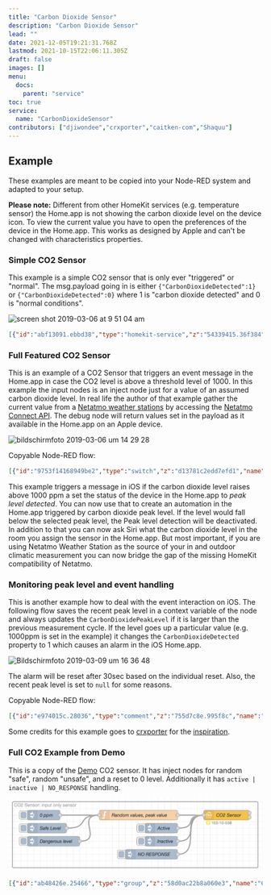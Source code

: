 ```yaml
---
title: "Carbon Dioxide Sensor"
description: "Carbon Dioxide Sensor"
lead: ""
date: 2021-12-05T19:21:31.768Z
lastmod: 2021-10-15T22:06:11.305Z
draft: false
images: []
menu:
  docs:
    parent: "service"
toc: true
service:
  name: "CarbonDioxideSensor"
contributors: ["djiwondee","crxporter","caitken-com","Shaquu"]
---
```


## Example

These examples are meant to be copied into your Node-RED system and adapted to your setup.

**Please note:** Different from other HomeKit services (e.g. temperature sensor) the Home.app is not showing the carbon dioxide level on the device icon. To view the current value you have to open the preferences of the device in the Home.app. This works as designed by Apple and can't be changed with characteristics properties.

### Simple CO2 Sensor

This example is a simple CO2 sensor that is only ever "triggered" or "normal".
The msg.payload going in is either `{"CarbonDioxideDetected":1}` or `{"CarbonDioxideDetected":0}` where 1 is "carbon dioxide detected" and 0 is "normal conditions".

![screen shot 2019-03-06 at 9 51 04 am](https://user-images.githubusercontent.com/38265886/53894230-5cebb780-3ff5-11e9-81d8-fb1ec6fad816.png)

```json
[{"id":"abf13091.ebbd38","type":"homekit-service","z":"54339415.36f384","bridge":"b070e578.4eca1","name":"Simple CO2","serviceName":"CarbonDioxideSensor","topic":"","manufacturer":"Default Manufacturer","model":"Default Model","serialNo":"Default Serial Number","characteristicProperties":"{}","x":870,"y":380,"wires":[["e1bd6875.39b18"]]},{"id":"e1bd6875.39b18","type":"debug","z":"54339415.36f384","name":"CO2 Debug","active":true,"tosidebar":true,"console":false,"tostatus":false,"complete":"payload","x":1050,"y":380,"wires":[]},{"id":"46f9e422.63a86c","type":"inject","z":"54339415.36f384","name":"Detected","topic":"","payload":"{\"CarbonDioxideDetected\":1}","payloadType":"json","repeat":"","crontab":"","once":false,"onceDelay":0.1,"x":680,"y":360,"wires":[["abf13091.ebbd38"]]},{"id":"ea1120d0.634c88","type":"inject","z":"54339415.36f384","name":"Not Detected","topic":"","payload":"{\"CarbonDioxideDetected\":0}","payloadType":"json","repeat":"","crontab":"","once":false,"onceDelay":0.1,"x":670,"y":400,"wires":[["abf13091.ebbd38"]]},{"id":"b070e578.4eca1","type":"homekit-bridge","z":"","bridgeName":"Node-Red-Homekit-Bridge","pinCode":"270-21-969","port":"34567","allowInsecureRequest":false,"manufacturer":"Default Manufacturer","model":"Default Model","serialNo":"Default Serial Number"}]
```

### Full Featured CO2 Sensor

This is an example of a CO2 Sensor that triggers an event message in the Home.app in case the CO2 level is above a threshold level of 1000.
In this example the input nodes is an inject node just for a value of an assumed carbon dioxide level. In real life the author of that example gather the current value from a [Netatmo weather stations](https://www.netatmo.com/en-eu/weather?force_locale=en-eu) by accessing the [Netatmo Connect API](https://dev.netatmo.com/en-US/resources/technical/introduction). The debug node will return values set in the payload as it available in the Home.app on an Apple device.

![bildschirmfoto 2019-03-06 um 14 29 28](https://user-images.githubusercontent.com/37173958/53884669-6b00fe80-401c-11e9-8709-2cee51974111.png)

Copyable Node-RED flow:

```json
[{"id":"9753f14168949be2","type":"switch","z":"d13781c2edd7efd1","name":"Check CO2 Peaklevel","property":"payload","propertyType":"msg","rules":[{"t":"gt","v":"1000","vt":"str"},{"t":"else"}],"checkall":"true","repair":false,"outputs":2,"x":480,"y":520,"wires":[["92bfc0d7d2d54d0e"],["6ee0215b3c7e8743"]]},{"id":"92bfc0d7d2d54d0e","type":"change","z":"d13781c2edd7efd1","name":"Set HkMsg CO2 PeakLevel Detected","rules":[{"t":"move","p":"payload","pt":"msg","to":"payload.CarbonDioxideLevel","tot":"msg"},{"t":"set","p":"payload.CarbonDioxidePeakLevel","pt":"msg","to":"payload.CarbonDioxideLevel","tot":"msg"},{"t":"set","p":"payload.CarbonDioxideDetected","pt":"msg","to":"1","tot":"num"},{"t":"set","p":"payload.StatusActive","pt":"msg","to":"true","tot":"bool"}],"action":"","property":"","from":"","to":"","reg":false,"x":790,"y":500,"wires":[["7bbcbe8c1a25d4df"]]},{"id":"6ee0215b3c7e8743","type":"change","z":"d13781c2edd7efd1","name":"Set HkMsg CO2 No PeakLevel Detected","rules":[{"t":"move","p":"payload","pt":"msg","to":"payload.CarbonDioxideLevel","tot":"msg"},{"t":"set","p":"payload.CarbonDioxidePeakLevel","pt":"msg","to":"payload.CarbonDioxideLevel","tot":"msg"},{"t":"set","p":"payload.CarbonDioxideDetected","pt":"msg","to":"0","tot":"num"},{"t":"set","p":"payload.StatusActive","pt":"msg","to":"true","tot":"bool"}],"action":"","property":"","from":"","to":"","reg":false,"x":780,"y":540,"wires":[["7bbcbe8c1a25d4df"]]},{"id":"e79fda3842fe456f","type":"debug","z":"d13781c2edd7efd1","name":"CO2 Debug","active":true,"tosidebar":true,"console":false,"tostatus":false,"complete":"payload","x":1210,"y":520,"wires":[]},{"id":"68e5c6f16ac5e512","type":"inject","z":"d13781c2edd7efd1","name":"Inject 567 ppm","props":[{"p":"payload","v":"567","vt":"num"},{"p":"topic","v":"","vt":"str"}],"repeat":"","crontab":"","once":false,"onceDelay":0.1,"topic":"","payload":"567","payloadType":"num","x":260,"y":500,"wires":[["9753f14168949be2"]]},{"id":"72681c56064f6f9e","type":"inject","z":"d13781c2edd7efd1","name":"Inject 1357 ppm (above peak level)","props":[{"p":"payload","v":"1357","vt":"num"},{"p":"topic","v":"","vt":"str"}],"repeat":"","crontab":"","once":false,"onceDelay":0.1,"topic":"","payload":"1357","payloadType":"num","x":200,"y":540,"wires":[["9753f14168949be2"]]},{"id":"7bbcbe8c1a25d4df","type":"homekit-service","z":"d13781c2edd7efd1","bridge":"25f17d6406cfacdd","name":"CO2","serviceName":"CarbonDioxideSensor","topic":"","manufacturer":"Default Manufacturer","model":"Default Model","serialNo":"Default Serial Number","characteristicProperties":"{\n    \"StatusActive\" : true,\n    \"CarbonDioxideLevel\" : 0,\n    \"CarbonDioxidePeakLevel\" : 1000,\n    \"CarbonDioxideDetected\" : 0\n}","outputs":2,"x":1050,"y":520,"wires":[["e79fda3842fe456f"],[]]},{"id":"cc376b99a75e5dcb","type":"comment","z":"d13781c2edd7efd1","name":"Simulate CO2 Level","info":"","x":130,"y":440,"wires":[]},{"id":"e64b903b3f084112","type":"comment","z":"d13781c2edd7efd1","name":"Set and Check Peak Level","info":"","x":490,"y":440,"wires":[]},{"id":"fe1eafa00b02eb32","type":"comment","z":"d13781c2edd7efd1","name":"Set Payload according to HAP specification","info":"","x":790,"y":440,"wires":[]},{"id":"25f17d6406cfacdd","type":"homekit-bridge","bridgeName":"Node-Red-Homekit-Bridge","pinCode":"270-21-969","port":"34567","allowInsecureRequest":false,"manufacturer":"Default Manufacturer","model":"Default Model","serialNo":"Default Serial Number"}]
```

This example triggers a message in iOS if the carbon dioxide level raises above 1000 ppm a set the status of the device in the Home.app to _peak level detected_. You can now use that to create an automation in the Home.app triggered by carbon dioxide peak level. If the level would fall below the selected peak level, the Peak level detection will be deactivated. In addition to that you can now ask Siri what the carbon dioxide level in the room you assign the sensor in the Home.app. But most important, if you are using Netatmo Weather Station as the source of your in and outdoor climatic measurement you can now bridge the gap of the missing HomeKit compatibility of Netatmo.

### Monitoring peak level and event handling

This is another example how to deal with the event interaction on iOS. The following flow saves the recent peak level in a context variable of the node and always updates the `CarbonDioxidePeakLevel` if it is larger than the previous measurement cycle.
If the level goes up a particular value (e.g. 1000ppm is set in the example) it changes the `CarbonDioxideDetected` property to 1 which causes an alarm in the iOS Home.app.

![Bildschirmfoto 2019-03-09 um 16 36 48](https://user-images.githubusercontent.com/37173958/54073667-4e69fe00-428a-11e9-91e7-3f29bc87ea33.png)

The alarm will be reset after 30sec based on the individual reset. Also, the recent peak level is set to `null` for some reasons.

Copyable Node-RED flow:

```json
[{"id":"e974015c.28036","type":"comment","z":"755d7c8e.995f8c","name":"Simulate CO2 Level","info":"","x":130,"y":820,"wires":[]},{"id":"2bf9335e.50b4a4","type":"comment","z":"755d7c8e.995f8c","name":"Check peak level and reset alarm","info":"","x":830,"y":820,"wires":[]},{"id":"d9d67e9b.e3bdd8","type":"comment","z":"755d7c8e.995f8c","name":"Set Payload according to HAP specification","info":"","x":510,"y":820,"wires":[]},{"id":"83ebb81b.259b28","type":"comment","z":"755d7c8e.995f8c","name":"Event Notification for CO2 Peak Level","info":"","x":850,"y":880,"wires":[]},{"id":"2c7015be.019e32","type":"homekit-service","z":"755d7c8e.995f8c","bridge":"890aedc6.d0b418","name":"CO2 Sensor","serviceName":"CarbonDioxideSensor","topic":"","manufacturer":"Default Manufacturer","model":"Default Model","serialNo":"Default Serial Number","characteristicProperties":"{\n    \"CarbonDioxideLevel\" : 0,\n    \"CarbonDioxidePeakLevel\": 1000,\n    \"CarbonDioxideDetected\" : 0,\n    \"StatusActive\" : true\n}","x":770,"y":1040,"wires":[[]]},{"id":"3022ebf7.8a551c","type":"function","z":"755d7c8e.995f8c","name":"Detect Highest Value","func":"var currentCo2PeakLevel = context.get('lastCo2PeakLevel') || 0;\n\nvar newMsg = {};\nnewMsg.payload = {\n    \"CarbonDioxidePeakLevel\" : currentCo2PeakLevel,\n    \"CarbonDioxideDetected\" : 0\n};\n\n// Check new Peak-Level\nif (msg.payload.CarbonDioxideLevel > currentCo2PeakLevel) {\n    context.set('lastCo2PeakLevel', newMsg.payload.CarbonDioxideLevel);\n    newMsg.payload.CarbonDioxidePeakLevel = msg.payload.CarbonDioxideLevel;\n}\n\n// Check Peak in critical level\nif (msg.payload.CarbonDioxideLevel >= 1000) {\n    newMsg.payload.CarbonDioxideDetected = 1;\n} \n\nreturn newMsg;","outputs":1,"noerr":0,"x":800,"y":920,"wires":[["c5c3ed3e.6b786"]]},{"id":"ad3b0eb7.5f9ba","type":"change","z":"755d7c8e.995f8c","name":"Reset Payload for HkMsg CO2","rules":[{"t":"set","p":"payload","pt":"msg","to":"{\"CarbonDioxidePeakLevel\":null,\"CarbonDioxideDetected\":0}","tot":"json"}],"action":"","property":"","from":"","to":"","reg":false,"x":470,"y":1040,"wires":[["2c7015be.019e32"]]},{"id":"103a2552.ac770b","type":"change","z":"755d7c8e.995f8c","name":"Set payload to HkMsg CO2","rules":[{"t":"move","p":"payload","pt":"msg","to":"payload.CarbonDioxideLevel","tot":"msg"},{"t":"set","p":"payload.StatusActive","pt":"msg","to":"true","tot":"bool"}],"action":"","property":"","from":"","to":"","reg":false,"x":460,"y":980,"wires":[["2c7015be.019e32","3022ebf7.8a551c"]]},{"id":"c5c3ed3e.6b786","type":"trigger","z":"755d7c8e.995f8c","op1":"","op2":"{\"CarbonDioxideDetected\" : 0}","op1type":"pay","op2type":"json","duration":"30","extend":false,"units":"s","reset":"","bytopic":"all","name":"Reset Detection after 30 sec","x":820,"y":980,"wires":[["2c7015be.019e32"]]},{"id":"d76e543e.1085e","type":"inject","z":"755d7c8e.995f8c","name":"Reset","topic":"","payload":"true","payloadType":"bool","repeat":"","crontab":"","once":false,"onceDelay":0.1,"x":110,"y":1040,"wires":[["ad3b0eb7.5f9ba"]]},{"id":"94a11c82.273ca8","type":"inject","z":"755d7c8e.995f8c","name":"0 ppm","topic":"","payload":"0","payloadType":"num","repeat":"","crontab":"","once":false,"onceDelay":0.1,"x":110,"y":900,"wires":[["103a2552.ac770b"]]},{"id":"9e4aeb3f.0bc4e","type":"inject","z":"755d7c8e.995f8c","name":"678 ppm","topic":"","payload":"678","payloadType":"num","repeat":"","crontab":"","once":false,"onceDelay":0.1,"x":120,"y":940,"wires":[["103a2552.ac770b"]]},{"id":"3ccbca9e.00895e","type":"inject","z":"755d7c8e.995f8c","name":"1357 ppm","topic":"","payload":"1357","payloadType":"num","repeat":"","crontab":"","once":false,"onceDelay":0.1,"x":120,"y":980,"wires":[["103a2552.ac770b"]]},{"id":"890aedc6.d0b418","type":"homekit-bridge","z":"","bridgeName":"Node-Red-HAP-Bridge-02","pinCode":"222-22-222","port":"","allowInsecureRequest":false,"manufacturer":"Default Manufacturer","model":"Default Model","serialNo":"Default Serial Number"}]
```

Some credits for this example goes to [crxporter](https://github.com/crxporter) for the [inspiration]( https://github.com/NRCHKB/node-red-contrib-homekit-bridged/issues/50#issuecomment-470117208).

### Full CO2 Example from Demo

This is a copy of the [Demo](https://nrchkb.github.io/wiki/examples/demo-setup/) CO2 sensor. It has inject nodes for random "safe", random "unsafe", and a reset to 0 level. Additionally it has `active | inactive | NO_RESPONSE` handling.

![CO2_demo](CO2_demo.png)

```json
[{"id":"ab48426e.25466","type":"group","z":"58d0ac22b8a060e3","name":"CO2 Sensor: input only sensor","style":{"stroke":"#999999","fill":"none","label":true,"label-position":"nw","color":"#a4a4a4"},"nodes":["88892b4.8a61bd8","3611c654.8a42f2","62cafcb0.8ade9c","a0171cdb.f209b","6f7de764.a6a688","8758b463.afb0f","69e8161b.74b7a","40010b09.c73cdc"],"x":134,"y":819,"w":752,"h":202,"info":"# CO2 Sensor\n\nThere are three inputs to this example, one for each level of Carbon Dioxide in the air. Options are:\n\n**0 ppm:** this will assume no CO2 <br/>\n**Safe level:** this will assume a level between 1 and 999 ppm, inclusive <br/>\n**Dangerous level:** this will assume a level between 1,000 and 100,000, inclusive; this will also trigger an alert"},{"id":"88892b4.8a61bd8","type":"homekit-service","z":"58d0ac22b8a060e3","g":"ab48426e.25466","isParent":true,"hostType":"0","bridge":"409001a1.3e7a78","accessoryId":"","parentService":"","name":"CO2 Sensor","serviceName":"CarbonDioxideSensor","topic":"","filter":false,"manufacturer":"Default Manufacturer","model":"Carbon","serialNo":"Default Serial Number","firmwareRev":"22","hardwareRev":"11","softwareRev":"","cameraConfigVideoProcessor":"","cameraConfigSource":"","cameraConfigStillImageSource":"","cameraConfigMaxStreams":"","cameraConfigMaxWidth":"","cameraConfigMaxHeight":"","cameraConfigMaxFPS":"","cameraConfigMaxBitrate":"","cameraConfigVideoCodec":"","cameraConfigAudioCodec":"","cameraConfigAudio":false,"cameraConfigPacketSize":"","cameraConfigVerticalFlip":false,"cameraConfigHorizontalFlip":false,"cameraConfigMapVideo":"","cameraConfigMapAudio":"","cameraConfigVideoFilter":"","cameraConfigAdditionalCommandLine":"","cameraConfigDebug":false,"cameraConfigSnapshotOutput":"disabled","cameraConfigInterfaceName":"","characteristicProperties":"{    \"CarbonDioxideLevel\" : true,    \"CarbonDioxidePeakLevel\": true,    \"StatusActive\" : true}","waitForSetupMsg":false,"outputs":2,"x":790,"y":860,"wires":[[],[]]},{"id":"3611c654.8a42f2","type":"function","z":"58d0ac22b8a060e3","g":"ab48426e.25466","name":"Random values, peak value","func":"// Reset all values to 0 if 0ppm input\nif(msg.payload === 0){\n    context.set('lastPeak',0);\n    newMsg = {\n        payload: {\n            \"CarbonDioxideLevel\":0,\n            \"CarbonDioxidePeakLevel\":0,\n            \"CarbonDioxideDetected\":0\n        }\n    };\n    return newMsg;\n}\n\n// Initialize vars\nvar CurrentLevel = 0;\nvar lastPeak = context.get('lastPeak');\n\n// Set random safe or dangerous levels\nif(msg.payload === \"Safe\"){\n    CurrentLevel = Math.floor(Math.random() * (999 - 1 + 1) + 1);\n}\nif(msg.payload === \"Danger\"){\n    CurrentLevel = Math.floor(Math.random() * (100000 - 1000 + 1) + 1000);\n}\n\n// Formulate output message\nvar newMsg = {\n    payload: {\n        \"CarbonDioxideLevel\" : CurrentLevel,\n        \"CarbonDioxideDetected\" : 0\n    }\n};\n\n// Set new peak level\nif(CurrentLevel > lastPeak){\n    lastPeak = CurrentLevel;\n    context.set('lastPeak',CurrentLevel);\n    newMsg.payload.CarbonDioxidePeakLevel = CurrentLevel;\n}\n\n// Set warning if dangerous\nif (CurrentLevel >= 1000) {\n    newMsg.payload.CarbonDioxideDetected = 1;\n} \n\nreturn newMsg;","outputs":1,"noerr":0,"initialize":"// Code added here will be run once\n// whenever the node is deployed.\ncontext.set('lastPeak',0);\n","finalize":"","x":520,"y":860,"wires":[["88892b4.8a61bd8"]]},{"id":"62cafcb0.8ade9c","type":"inject","z":"58d0ac22b8a060e3","g":"ab48426e.25466","name":"Active","repeat":"","crontab":"","once":false,"onceDelay":0.1,"topic":"","payload":"{\"StatusActive\":true}","payloadType":"json","x":590,"y":900,"wires":[["88892b4.8a61bd8"]]},{"id":"a0171cdb.f209b","type":"inject","z":"58d0ac22b8a060e3","g":"ab48426e.25466","name":"Inactive","repeat":"","crontab":"","once":false,"onceDelay":0.1,"topic":"","payload":"{\"StatusActive\":false}","payloadType":"json","x":590,"y":940,"wires":[["88892b4.8a61bd8"]]},{"id":"6f7de764.a6a688","type":"inject","z":"58d0ac22b8a060e3","g":"ab48426e.25466","name":"NO RESPONSE","repeat":"","crontab":"","once":false,"onceDelay":0.1,"topic":"","payload":"{\"CarbonDioxideLevel\":\"NO_RESPONSE\"}","payloadType":"json","x":560,"y":980,"wires":[["88892b4.8a61bd8"]]},{"id":"8758b463.afb0f","type":"inject","z":"58d0ac22b8a060e3","g":"ab48426e.25466","name":"0 ppm","props":[{"p":"payload"}],"repeat":"","crontab":"","once":false,"onceDelay":0.1,"topic":"","payload":"0","payloadType":"num","x":230,"y":860,"wires":[["3611c654.8a42f2"]]},{"id":"69e8161b.74b7a","type":"inject","z":"58d0ac22b8a060e3","g":"ab48426e.25466","name":"Safe Level","props":[{"p":"payload"}],"repeat":"","crontab":"","once":false,"onceDelay":0.1,"topic":"","payload":"Safe","payloadType":"str","x":240,"y":900,"wires":[["3611c654.8a42f2"]]},{"id":"40010b09.c73cdc","type":"inject","z":"58d0ac22b8a060e3","g":"ab48426e.25466","name":"Dangerous level","props":[{"p":"payload"}],"repeat":"","crontab":"","once":false,"onceDelay":0.1,"topic":"","payload":"Danger","payloadType":"str","x":260,"y":940,"wires":[["3611c654.8a42f2"]]},{"id":"409001a1.3e7a78","type":"homekit-bridge","bridgeName":"Demo 1","pinCode":"153-10-538","port":"","allowInsecureRequest":false,"manufacturer":"NRCHKB","model":"Demo","serialNo":"1.1.2","customMdnsConfig":false,"mdnsMulticast":true,"mdnsInterface":"","mdnsPort":"","mdnsIp":"","mdnsTtl":"","mdnsLoopback":true,"mdnsReuseAddr":true,"allowMessagePassthrough":true}]
```
